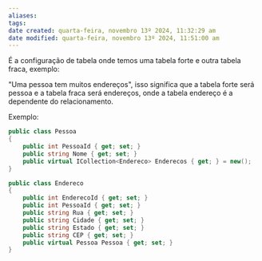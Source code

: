 ```yaml
---
aliases: 
tags: 
date created: quarta-feira, novembro 13º 2024, 11:32:29 am
date modified: quarta-feira, novembro 13º 2024, 11:51:00 am
---
```

É a configuração de tabela onde temos uma tabela forte e outra tabela fraca, exemplo:

"Uma pessoa tem muitos endereços", isso significa que a tabela forte será pessoa e a tabela fraca será endereços, onde a tabela endereço é a dependente do relacionamento.

Exemplo:

```cs
public class Pessoa
{
    public int PessoaId { get; set; }
    public string Nome { get; set; }
    public virtual ICollection<Endereco> Enderecos { get; } = new();
}

public class Endereco
{
    public int EnderecoId { get; set; }
    public int PessoaId { get; set; }
    public string Rua { get; set; }
    public string Cidade { get; set; }
    public string Estado { get; set; }
    public string CEP { get; set; }
    public virtual Pessoa Pessoa { get; set; }
}
```